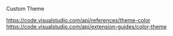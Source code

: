 Custom Theme

https://code.visualstudio.com/api/references/theme-color
https://code.visualstudio.com/api/extension-guides/color-theme
